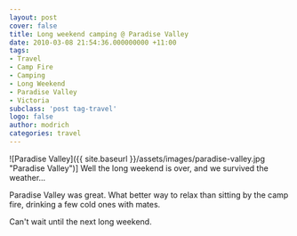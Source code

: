 ```yaml
---
layout: post
cover: false
title: Long weekend camping @ Paradise Valley
date: 2010-03-08 21:54:36.000000000 +11:00
tags: 
- Travel
- Camp Fire
- Camping
- Long Weekend
- Paradise Valley
- Victoria
subclass: 'post tag-travel'
logo: false
author: modrich
categories: travel
---
```

![Paradise Valley]({{ site.baseurl }}/assets/images/paradise-valley.jpg "Paradise Valley")]
Well the long weekend is over, and we survived the weather...

Paradise Valley was great. What better way to relax than sitting by the camp fire, drinking a few cold ones with mates.

Can't wait until the next long weekend.

